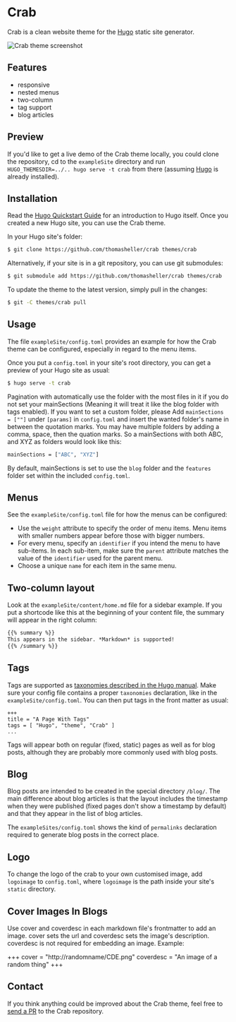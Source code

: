 # Crab

Crab is a clean website theme for the [Hugo](https://gohugo.io) static
site generator.

![Crab theme screenshot](https://raw.githubusercontent.com/thomasheller/crab/master/images/screenshot.png)

## Features

- responsive
- nested menus
- two-column
- tag support
- blog articles

## Preview

If you'd like to get a live demo of the Crab theme locally, you could
clone the repository, cd to the `exampleSite` directory and run
`HUGO_THEMESDIR=../.. hugo serve -t crab` from there (assuming
[Hugo](http://gohugo.io) is already installed).

## Installation

Read the [Hugo Quickstart
Guide](https://gohugo.io/overview/quickstart/) for an introduction to
Hugo itself. Once you created a new Hugo site, you can use the Crab
theme.

In your Hugo site's folder:

```sh
$ git clone https://github.com/thomasheller/crab themes/crab
```

Alternatively, if your site is in a git repository, you can use git
submodules:

```sh
$ git submodule add https://github.com/thomasheller/crab themes/crab
```

To update the theme to the latest version, simply pull in the changes:

```sh
$ git -C themes/crab pull
```

## Usage

The file `exampleSite/config.toml` provides an example for how the
Crab theme can be configured, especially in regard to the menu items.

Once you put a `config.toml` in your site's root directory, you can
get a preview of your Hugo site as usual:

```sh
$ hugo serve -t crab
```

Pagination with automatically use the folder with the most files in it 
if you do not set your mainSections (Meaning it will treat it like the
blog folder with tags enabled). If you want to set a custom folder, 
please Add `mainSections = [""]` under `[params]` in `config.toml`
and insert the wanted folder's name in between the quotation marks.
You may have multiple folders by adding a comma, space, then the
quation marks. So a mainSections with both ABC, and XYZ as folders
would look like this:

```sh
mainSections = ["ABC", "XYZ"]
```

By default, mainSections is set to use the `blog` folder and the 
`features` folder set within the included `config.toml`.

## Menus

See the `exampleSite/config.toml` file for how the menus can be
configured:

- Use the `weight` attribute to specify the order of menu items.
  Menu items with smaller numbers appear before those with bigger
  numbers.
- For every menu, specify an `identifier` if you intend the menu to
  have sub-items. In each sub-item, make sure the `parent` attribute
  matches the value of the `identifier` used for the parent menu.
- Choose a unique `name` for each item in the same menu.

## Two-column layout

Look at the `exampleSite/content/home.md` file for a sidebar example.
If you put a shortcode like this at the beginning of your content
file, the summary will appear in the right column:

```md
{{% summary %}}
This appears in the sidebar. *Markdown* is supported!
{{% /summary %}}
```

## Tags

Tags are supported as [taxonomies described in the Hugo
manual](https://gohugo.io/taxonomies/usage/). Make sure your config
file contains a proper `taxonomies` declaration, like in the
`exampleSite/config.toml`. You can then put tags in the front matter
as usual:

```
+++
title = "A Page With Tags"
tags = [ "Hugo", "theme", "Crab" ]
...
```

Tags will appear both on regular (fixed, static) pages as well as for
blog posts, although they are probably more commonly used with blog
posts.

## Blog

Blog posts are intended to be created in the special directory
`/blog/`. The main difference about blog articles is that the layout
includes the timestamp when they were published (fixed pages don't
show a timestamp by default) and that they appear in the list of blog
articles.

The `exampleSites/config.toml` shows the kind of `permalinks`
declaration required to generate blog posts in the correct place.

## Logo

To change the logo of the crab to your own customised image,
add `logoimage` to `config.toml`, where `logoimage` is the
path inside your site's `static` directory.

## Cover Images In Blogs
Use cover and coverdesc in each markdown file's frontmatter to add 
an image. cover sets the url and coverdesc sets the image's description.
coverdesc is not required for embedding an image.
Example:

+++
cover = "http://randomname/CDE.png"
coverdesc = "An image of a random thing"
+++

## Contact

If you think anything could be improved about the Crab theme, feel
free to [send a PR](https://github.com/thomasheller/crab) to the Crab
repository.
